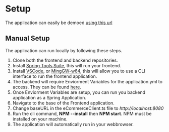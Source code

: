 # Setup
The application can easily be demoed [using this url](http://bizbazaarbizbazaarappeb-frontend-env.eba-rzd5q64x.us-east-1.elasticbeanstalk.com/)

## Manual Setup
The application can run locally by following these steps.
1. Clone both the frontend and backend repositories.
2. Install [Spring Tools Suite](https://spring.io/tools), this will run your frontend.
3. Install [VSCode](https://code.visualstudio.com/), or [MingGW-w64](https://www.mingw-w64.org/), this will allow you to use a CLI interface to run the frontend application.
4. The backend will require Enviorment Variables for the application.yml to access. They can be found [here]().
5. Once Enviorment Variables are setup, you can run you backend application as a Spring Application.
6. Navigate to the base of the Frontend application.
7. Change baseURL in the eCommerceClient.ts file to *http://localhost:8080*
8. Run the cli command, **NPM --install** then **NPM start**. NPM must be installed on your machine.
9. The application will automatically run in your webbrowser.